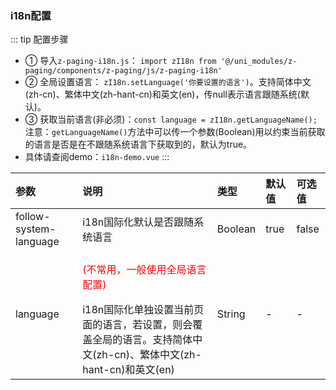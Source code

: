 ### i18n配置 <Badge text="1.6.5"/>

::: tip 配置步骤

* ① 导入`z-paging-i18n.js`：  `import zI18n from '@/uni_modules/z-paging/components/z-paging/js/z-paging-i18n'`
* ② 全局设置语言： `zI18n.setLanguage('你要设置的语言')`。支持简体中文(zh-cn)、繁体中文(zh-hant-cn)和英文(en)，传null表示语言跟随系统(默认)。
* ③ 获取当前语言(非必须)：`const language = zI18n.getLanguageName();` 注意：`getLanguageName()`方法中可以传一个参数(Boolean)用以约束当前获取的语言是否是在不跟随系统语言下获取到的，默认为true。
* 具体请查阅demo：`i18n-demo.vue`
  :::

| 参数                   | 说明                                                         | 类型    | 默认值 | 可选值 |
| :--------------------- | :----------------------------------------------------------- | :------ | :----- | :----- |
| follow-system-language | i18n国际化默认是否跟随系统语言                               | Boolean | true   | false  |
| language               | <p style="color:red;">(不常用，一般使用全局语言配置)</p>i18n国际化单独设置当前页面的语言，若设置，则会覆盖全局的语言。支持简体中文(zh-cn)、繁体中文(zh-hant-cn)和英文(en) | String  | -      | -      |